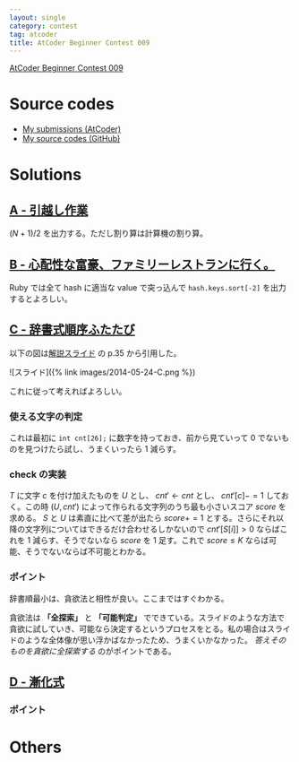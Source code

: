 ```yaml
---
layout: single
category: contest
tag: atcoder
title: AtCoder Beginner Contest 009
---
```


[AtCoder Beginner Contest 009](https://atcoder.jp/contests/abc009)

# Source codes

- [My submissions (AtCoder)](https://atcoder.jp/contests/abc009/submissions?f.User=kazunetakahashi)
- [My source codes (GitHub)](https://github.com/kazunetakahashi/atcoder/tree/master/2018/1210_ABC009)

# Solutions

## [A - 引越し作業](https://atcoder.jp/contests/abc009/tasks/abc009_1)

$(N + 1)/2$ を出力する。ただし割り算は計算機の割り算。

## [B - 心配性な富豪、ファミリーレストランに行く。](https://atcoder.jp/contests/abc009/tasks/abc009_2)

Ruby では全て hash に適当な value で突っ込んで `hash.keys.sort[-2]` を出力するとよろしい。

## [C - 辞書式順序ふたたび](https://atcoder.jp/contests/abc009/tasks/abc009_3)

以下の図は[解説スライド](https://www.slideshare.net/chokudai/abc009) の p.35 から引用した。

![スライド]({% link images/2014-05-24-C.png %})

これに従って考えればよろしい。

### 使える文字の判定

これは最初に `int cnt[26];` に数字を持っておき、前から見ていって $0$ でないものを見つけたら試し、うまくいったら $1$ 減らす。

### check の実装

$T$ に文字 $c$ を付け加えたものを $U$ とし、 $cnt' \gets cnt$ とし、 $cnt'[c] -= 1$ しておく。この時 $(U, cnt')$ によって作られる文字列のうち最も小さいスコア $score$ を求める。 $S$ と $U$ は素直に比べて差が出たら $score += 1$ とする。さらにそれ以降の文字列についてはできるだけ合わせるしかないので $cnt'[S[i]] > 0$ ならばこれを $1$ 減らす、そうでないなら $score$ を $1$ 足す。これで $score \leq K$ ならば可能、そうでないならば不可能とわかる。

### ポイント

辞書順最小は、貪欲法と相性が良い。ここまではすぐわかる。

貪欲法は **「全探索」** と **「可能判定」** でできている。スライドのような方法で貪欲に試していき、可能なら決定するというプロセスをとる。私の場合はスライドのような全体像が思い浮かばなかったため、うまくいかなかった。 *答えそのものを貪欲に全探索する* のがポイントである。

## [D - 漸化式](https://atcoder.jp/contests/abc009/tasks/abc009_4)



### ポイント



# Others
